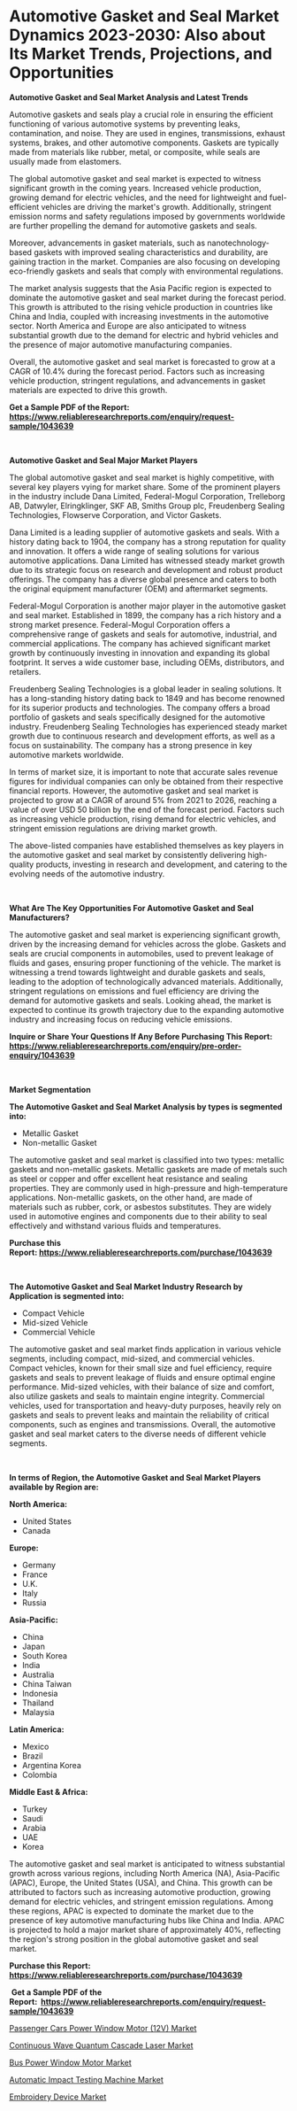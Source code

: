 <p><h1>Automotive Gasket and Seal Market Dynamics 2023-2030: Also about Its Market Trends, Projections, and Opportunities</h1></p><p><strong>Automotive Gasket and Seal Market Analysis and Latest Trends</strong></p>
<p><p>Automotive gaskets and seals play a crucial role in ensuring the efficient functioning of various automotive systems by preventing leaks, contamination, and noise. They are used in engines, transmissions, exhaust systems, brakes, and other automotive components. Gaskets are typically made from materials like rubber, metal, or composite, while seals are usually made from elastomers.</p><p>The global automotive gasket and seal market is expected to witness significant growth in the coming years. Increased vehicle production, growing demand for electric vehicles, and the need for lightweight and fuel-efficient vehicles are driving the market's growth. Additionally, stringent emission norms and safety regulations imposed by governments worldwide are further propelling the demand for automotive gaskets and seals.</p><p>Moreover, advancements in gasket materials, such as nanotechnology-based gaskets with improved sealing characteristics and durability, are gaining traction in the market. Companies are also focusing on developing eco-friendly gaskets and seals that comply with environmental regulations.</p><p>The market analysis suggests that the Asia Pacific region is expected to dominate the automotive gasket and seal market during the forecast period. This growth is attributed to the rising vehicle production in countries like China and India, coupled with increasing investments in the automotive sector. North America and Europe are also anticipated to witness substantial growth due to the demand for electric and hybrid vehicles and the presence of major automotive manufacturing companies.</p><p>Overall, the automotive gasket and seal market is forecasted to grow at a CAGR of 10.4% during the forecast period. Factors such as increasing vehicle production, stringent regulations, and advancements in gasket materials are expected to drive this growth.</p></p>
<p><strong>Get a Sample PDF of the Report:&nbsp; <a href="https://www.reliableresearchreports.com/enquiry/request-sample/1043639">https://www.reliableresearchreports.com/enquiry/request-sample/1043639</a></strong></p>
<p>&nbsp;</p>
<p><strong>Automotive Gasket and Seal Major Market Players</strong></p>
<p><p>The global automotive gasket and seal market is highly competitive, with several key players vying for market share. Some of the prominent players in the industry include Dana Limited, Federal-Mogul Corporation, Trelleborg AB, Datwyler, Elringklinger, SKF AB, Smiths Group plc, Freudenberg Sealing Technologies, Flowserve Corporation, and Victor Gaskets.</p><p>Dana Limited is a leading supplier of automotive gaskets and seals. With a history dating back to 1904, the company has a strong reputation for quality and innovation. It offers a wide range of sealing solutions for various automotive applications. Dana Limited has witnessed steady market growth due to its strategic focus on research and development and robust product offerings. The company has a diverse global presence and caters to both the original equipment manufacturer (OEM) and aftermarket segments.</p><p>Federal-Mogul Corporation is another major player in the automotive gasket and seal market. Established in 1899, the company has a rich history and a strong market presence. Federal-Mogul Corporation offers a comprehensive range of gaskets and seals for automotive, industrial, and commercial applications. The company has achieved significant market growth by continuously investing in innovation and expanding its global footprint. It serves a wide customer base, including OEMs, distributors, and retailers.</p><p>Freudenberg Sealing Technologies is a global leader in sealing solutions. It has a long-standing history dating back to 1849 and has become renowned for its superior products and technologies. The company offers a broad portfolio of gaskets and seals specifically designed for the automotive industry. Freudenberg Sealing Technologies has experienced steady market growth due to continuous research and development efforts, as well as a focus on sustainability. The company has a strong presence in key automotive markets worldwide.</p><p>In terms of market size, it is important to note that accurate sales revenue figures for individual companies can only be obtained from their respective financial reports. However, the automotive gasket and seal market is projected to grow at a CAGR of around 5% from 2021 to 2026, reaching a value of over USD 50 billion by the end of the forecast period. Factors such as increasing vehicle production, rising demand for electric vehicles, and stringent emission regulations are driving market growth.</p><p>The above-listed companies have established themselves as key players in the automotive gasket and seal market by consistently delivering high-quality products, investing in research and development, and catering to the evolving needs of the automotive industry.</p></p>
<p>&nbsp;</p>
<p><strong>What Are The Key Opportunities For Automotive Gasket and Seal Manufacturers?</strong></p>
<p><p>The automotive gasket and seal market is experiencing significant growth, driven by the increasing demand for vehicles across the globe. Gaskets and seals are crucial components in automobiles, used to prevent leakage of fluids and gases, ensuring proper functioning of the vehicle. The market is witnessing a trend towards lightweight and durable gaskets and seals, leading to the adoption of technologically advanced materials. Additionally, stringent regulations on emissions and fuel efficiency are driving the demand for automotive gaskets and seals. Looking ahead, the market is expected to continue its growth trajectory due to the expanding automotive industry and increasing focus on reducing vehicle emissions.</p></p>
<p><strong>Inquire or Share Your Questions If Any Before Purchasing This Report: <a href="https://www.reliableresearchreports.com/enquiry/pre-order-enquiry/1043639">https://www.reliableresearchreports.com/enquiry/pre-order-enquiry/1043639</a></strong></p>
<p>&nbsp;</p>
<p><strong>Market Segmentation</strong></p>
<p><strong>The Automotive Gasket and Seal Market Analysis by types is segmented into:</strong></p>
<p><ul><li>Metallic Gasket</li><li>Non-metallic Gasket</li></ul></p>
<p><p>The automotive gasket and seal market is classified into two types: metallic gaskets and non-metallic gaskets. Metallic gaskets are made of metals such as steel or copper and offer excellent heat resistance and sealing properties. They are commonly used in high-pressure and high-temperature applications. Non-metallic gaskets, on the other hand, are made of materials such as rubber, cork, or asbestos substitutes. They are widely used in automotive engines and components due to their ability to seal effectively and withstand various fluids and temperatures.</p></p>
<p><strong>Purchase this Report:&nbsp;<a href="https://www.reliableresearchreports.com/purchase/1043639">https://www.reliableresearchreports.com/purchase/1043639</a></strong></p>
<p>&nbsp;</p>
<p><strong>The Automotive Gasket and Seal Market Industry Research by Application is segmented into:</strong></p>
<p><ul><li>Compact Vehicle</li><li>Mid-sized Vehicle</li><li>Commercial Vehicle</li></ul></p>
<p><p>The automotive gasket and seal market finds application in various vehicle segments, including compact, mid-sized, and commercial vehicles. Compact vehicles, known for their small size and fuel efficiency, require gaskets and seals to prevent leakage of fluids and ensure optimal engine performance. Mid-sized vehicles, with their balance of size and comfort, also utilize gaskets and seals to maintain engine integrity. Commercial vehicles, used for transportation and heavy-duty purposes, heavily rely on gaskets and seals to prevent leaks and maintain the reliability of critical components, such as engines and transmissions. Overall, the automotive gasket and seal market caters to the diverse needs of different vehicle segments.</p></p>
<p>&nbsp;</p>
<p><strong>In terms of Region, the Automotive Gasket and Seal Market Players available by Region are:</strong></p>
<p>
    <p> <strong> North America: </strong>
        <ul>
            <li>United States</li>
            <li>Canada</li>
        </ul>
        </p> 
    <p> <strong> Europe: </strong>
        <ul>
            <li>Germany</li>
            <li>France</li>
            <li>U.K.</li>
            <li>Italy</li>
            <li>Russia</li>
        </ul>
        </p> 
    <p> <strong> Asia-Pacific: </strong>
        <ul>
            <li>China</li>
            <li>Japan</li>
            <li>South Korea</li>
            <li>India</li>
            <li>Australia</li>
            <li>China Taiwan</li>
            <li>Indonesia</li>
            <li>Thailand</li>
            <li>Malaysia</li>
        </ul>
        </p> 
    <p> <strong> Latin America: </strong>
        <ul>
            <li>Mexico</li>
            <li>Brazil</li>
            <li>Argentina Korea</li>
            <li>Colombia</li>
        </ul>
        </p> 
    <p> <strong> Middle East & Africa: </strong>
        <ul>
            <li>Turkey</li>
            <li>Saudi</li>
            <li>Arabia</li>
            <li>UAE</li>
            <li>Korea</li>
        </ul>
    </p>
    </p>
<p><p>The automotive gasket and seal market is anticipated to witness substantial growth across various regions, including North America (NA), Asia-Pacific (APAC), Europe, the United States (USA), and China. This growth can be attributed to factors such as increasing automotive production, growing demand for electric vehicles, and stringent emission regulations. Among these regions, APAC is expected to dominate the market due to the presence of key automotive manufacturing hubs like China and India. APAC is projected to hold a major market share of approximately 40%, reflecting the region's strong position in the global automotive gasket and seal market.</p></p>
<p><strong>Purchase this Report: <a href="https://www.reliableresearchreports.com/purchase/1043639">https://www.reliableresearchreports.com/purchase/1043639</a></strong></p>
<p>&nbsp;<strong>Get a Sample PDF of the Report:&nbsp;&nbsp;<a href="https://www.reliableresearchreports.com/enquiry/request-sample/1043639">https://www.reliableresearchreports.com/enquiry/request-sample/1043639</a></strong></p>
<p><strong></strong></p>
<p><p><a href="https://github.com/kholmovskayalyudmila/Market-Research-Report-List-1/blob/main/passenger-cars-power-window-motor-12v-market.md">Passenger Cars Power Window Motor (12V) Market</a></p><p><a href="https://www.linkedin.com/pulse/continuous-wave-quantum-cascade-laser-market-research-5fytf/">Continuous Wave Quantum Cascade Laser Market</a></p><p><a href="https://github.com/zebdakicsin/Market-Research-Report-List-1/blob/main/bus-power-window-motor-market.md">Bus Power Window Motor Market</a></p><p><a href="https://medium.com/@merrittrice2023/automatic-impact-testing-machine-market-size-growth-forecast-2023-2030-fac30085394c">Automatic Impact Testing Machine Market</a></p><p><a href="https://medium.com/@lorenzmayer1995/embroidery-device-market-size-growth-forecast-2023-2030-359ad54f0b62">Embroidery Device Market</a></p></p>